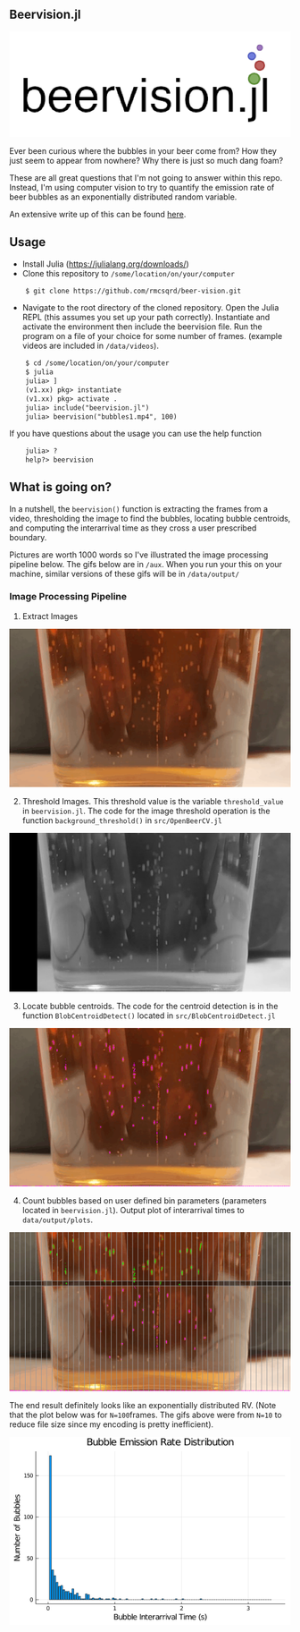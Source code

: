 ## Beervision.jl

![alt text](https://github.com/rmcsqrd/beer-vision/raw/master/aux/beervision_logo.png "Logo")

Ever been curious where the bubbles in your beer come from? How they just seem to appear from nowhere? Why there is just so much dang foam?  

 These are all great questions that I'm not going to answer within this repo. Instead, I'm using computer vision to try to quantify the emission rate of beer bubbles as an exponentially distributed random variable.  

An extensive write up of this can be found [here](https://riomcmahon.me/portfolio/beervision/).


## Usage
- Install Julia (https://julialang.org/downloads/)
- Clone this repository to `/some/location/on/your/computer`
```
    $ git clone https://github.com/rmcsqrd/beer-vision.git
```
 - Navigate to the root directory of the cloned repository. Open the Julia REPL (this assumes you set up your path correctly). Instantiate and activate the environment then include the beervision file. Run the program on a file of your choice for some number of frames. (example videos are included in `/data/videos`). 
```
    $ cd /some/location/on/your/computer
    $ julia
    julia> ]
    (v1.xx) pkg> instantiate
    (v1.xx) pkg> activate .
    julia> include("beervision.jl")
    julia> beervision("bubbles1.mp4", 100)
```
If you have questions about the usage you can use the help function
```
    julia> ?
    help?> beervision
```

## What is going on?

In a nutshell, the `beervision()` function is extracting the frames from a video, thresholding the image to find the bubbles, locating bubble centroids, and computing the interarrival time as they cross a user prescribed boundary.  

Pictures are worth 1000 words so I've illustrated the image processing pipeline below. The gifs below are in `/aux`. When you run your this on your machine, similar versions of these gifs will be in `/data/output/`  

### Image Processing Pipeline

1. Extract Images

![alt text](https://github.com/rmcsqrd/beer-vision/raw/master/aux/output/bubbles1.mp4.gif "Bubbles")

2. Threshold Images. This threshold value is the variable `threshold_value` in `beervision.jl`. The code for the image threshold operation is the function `background_threshold()` in `src/OpenBeerCV.jl`

![alt text](https://github.com/rmcsqrd/beer-vision/raw/master/aux/output/bubbles1.mp4vanity.gif "Bubbles")

3. Locate bubble centroids. The code for the centroid detection is in the function `BlobCentroidDetect()` located in `src/BlobCentroidDetect.jl`

![alt text](https://github.com/rmcsqrd/beer-vision/raw/master/aux/output/bubbles1.mp4centroids.gif "Bubbles")

4. Count bubbles based on user defined bin parameters (parameters located in `beervision.jl`). Output plot of interarrival times to `data/output/plots`. 

![alt text](https://github.com/rmcsqrd/beer-vision/raw/master/aux/output/bubbles1.mp4distdata.gif "Bubbles")


The end result definitely looks like an exponentially distributed RV. (Note that the plot below was for `N=100`frames. The gifs above were from `N=10` to reduce file size since my encoding is pretty inefficient).

![alt text](https://github.com/rmcsqrd/beer-vision/raw/master/aux/output/plots/plot.png "Bubbles")

